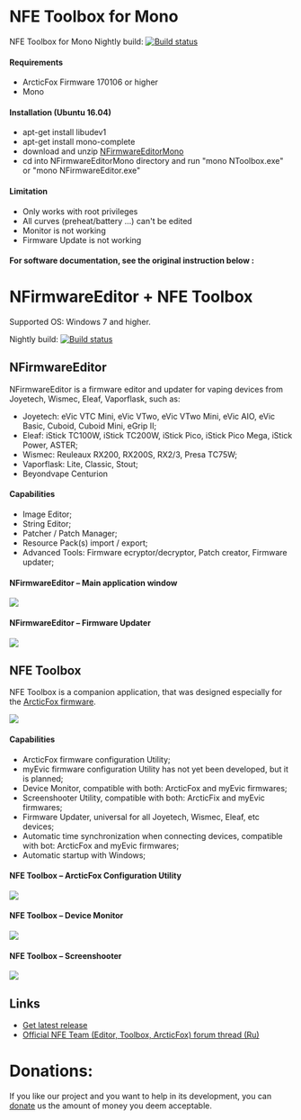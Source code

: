 # NFE Toolbox for Mono

NFE Toolbox for Mono Nightly build: [![Build status](https://ci.appveyor.com/api/projects/status/github/jsl-1/NFirmwareEditor?branch=linux&svg=true)](https://ci.appveyor.com/project/jsl1/nfirmwareeditor/branch/linux/artifacts)

#### Requirements

* ArcticFox Firmware 170106 or higher
* Mono

#### Installation (Ubuntu 16.04)

* apt-get install libudev1
* apt-get install mono-complete
* download and unzip [NFirmwareEditorMono](https://ci.appveyor.com/project/jsl1/nfirmwareeditor/branch/linux/artifacts)
* cd into NFirmwareEditorMono directory and run "mono NToolbox.exe" or "mono NFirmwareEditor.exe" 


#### Limitation
* Only works with root privileges
* All curves (preheat/battery ...) can't be edited
* Monitor is not working
* Firmware Update is not working

#### For software documentation, see the original instruction below :


# NFirmwareEditor + NFE Toolbox

Supported OS: Windows 7 and higher.  

Nightly build: [![Build status](https://ci.appveyor.com/api/projects/status/github/TBXin/NFirmwareEditor?branch=master&svg=true)](https://ci.appveyor.com/project/TBXin/NFirmwareEditor/branch/master/artifacts)
## NFirmwareEditor
NFirmwareEditor is a firmware editor and updater for vaping devices from Joyetech, Wismec, Eleaf, Vaporflask, such as:

* Joyetech: eVic VTC Mini, eVic VTwo, eVic VTwo Mini, eVic AIO, eVic Basic, Cuboid, Cuboid Mini, eGrip II;
* Eleaf: iStick TC100W, iStick TC200W, iStick Pico, iStick Pico Mega, iStick Power, ASTER;
* Wismec: Reuleaux RX200, RX200S, RX2/3, Presa TC75W;
* Vaporflask: Lite, Classic, Stout;
* Beyondvape Centurion

#### Сapabilities
* Image Editor;
* String Editor;
* Patcher / Patch Manager;
* Resource Pack(s) import / export;
* Advanced Tools: Firmware ecryptor/decryptor, Patch creator, Firmware updater;

#### NFirmwareEditor – Main application window
![](http://i.imgur.com/vQqZ1Eg.png)

#### NFirmwareEditor – Firmware Updater
![](http://i.imgur.com/ZrKCvPb.png)

## NFE Toolbox
NFE Toolbox is a companion application, that was designed especially for the [ArcticFox firmware](https://github.com/maelstrom2001/ArcticFox).

![](http://i.imgur.com/QxsJqji.png)

#### Capabilities
* ArcticFox firmware configuration Utility;
* myEvic firmware configuration Utility has not yet been developed, but it is planned;
* Device Monitor, compatible with both: ArcticFox and myEvic firmwares;
* Screenshooter Utility, compatible with both: ArcticFix and myEvic firmwares;
* Firmware Updater, universal for all Joyetech, Wismec, Eleaf, etc devices;
* Automatic time synchronization when connecting devices, compatible with bot: ArcticFox and myEvic firmwares;
* Automatic startup with Windows;

#### NFE Toolbox – ArcticFox Configuration Utility
![](http://i.imgur.com/Niu4Eag.png)

#### NFE Toolbox – Device Monitor
![](http://i.imgur.com/hljljvL.png)

#### NFE Toolbox – Screenshooter
![](http://i.imgur.com/6cR5pPx.png)

## Links
* [Get latest release](https://github.com/TBXin/NFirmwareEditor/releases)
* [Official NFE Team (Editor, Toolbox, ArcticFox) forum thread (Ru)](http://www.ecigtalk.ru/forum/f16/t101098.html)

# Donations:
If you like our project and you want to help in its development, you can [donate](https://www.paypal.com/cgi-bin/webscr?cmd=_s-xclick&hosted_button_id=ZLFDYGBRXQJGE) us the amount of money you deem acceptable.

